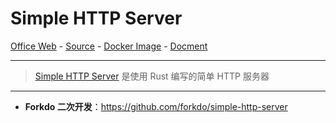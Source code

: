 # Simple HTTP Server

[Office Web][1] - [Source][2] - [Docker Image][3] - [Docment][4]

---

> [Simple HTTP Server][1] 是使用 Rust 编写的简单 HTTP 服务器

[1]:https://github.com/TheWaWaR/simple-http-server
[2]:https://github.com/TheWaWaR/simple-http-server
[3]:https://github.com/forkdo/simple-http-server/pkgs/container/simple-http-server
[4]:https://github.com/TheWaWaR/simple-http-server

---

- **Forkdo 二次开发**：https://github.com/forkdo/simple-http-server